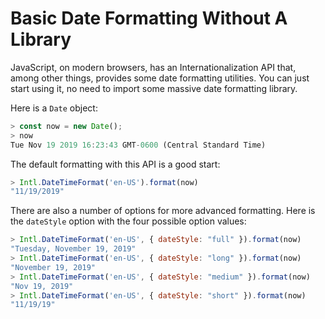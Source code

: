 # Basic Date Formatting Without A Library

JavaScript, on modern browsers, has an Internationalization API that, among
other things, provides some date formatting utilities. You can just start using
it, no need to import some massive date formatting library.

Here is a `Date` object:

```javascript
> const now = new Date();
> now
Tue Nov 19 2019 16:23:43 GMT-0600 (Central Standard Time)
```

The default formatting with this API is a good start:

```javascript
> Intl.DateTimeFormat('en-US').format(now)
"11/19/2019"
```

There are also a number of options for more advanced formatting. Here is the
`dateStyle` option with the four possible option values:

```javascript
> Intl.DateTimeFormat('en-US', { dateStyle: "full" }).format(now)
"Tuesday, November 19, 2019"
> Intl.DateTimeFormat('en-US', { dateStyle: "long" }).format(now)
"November 19, 2019"
> Intl.DateTimeFormat('en-US', { dateStyle: "medium" }).format(now)
"Nov 19, 2019"
> Intl.DateTimeFormat('en-US', { dateStyle: "short" }).format(now)
"11/19/19"
```